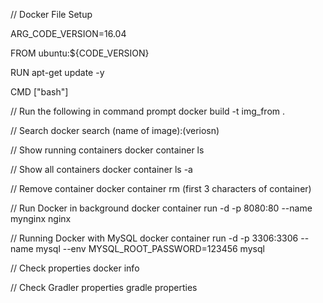 // Docker File Setup

ARG_CODE_VERSION=16.04

FROM ubuntu:${CODE_VERSION}

RUN apt-get update -y

CMD ["bash"]

// Run the following in command prompt
    docker build -t img_from .

// Search
    docker search (name of image):(veriosn)

// Show running containers
    docker container ls

// Show all containers
    docker container ls -a

// Remove container
    docker container rm (first 3 characters of container)

// Run Docker in background
    docker container run -d -p 8080:80 --name mynginx nginx

// Running Docker with MySQL
    docker container run -d -p 3306:3306 --name mysql --env MYSQL_ROOT_PASSWORD=123456 mysql

// Check properties
    docker info

// Check Gradler properties
    gradle properties